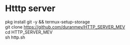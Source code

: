 # Htttp server
pkg install git -y && termux-setup-storage \
git clone https://github.com/duranmev/HTTP_SERVER_MEV \
cd HTTP_SERVER_MEV\
sh http.sh
